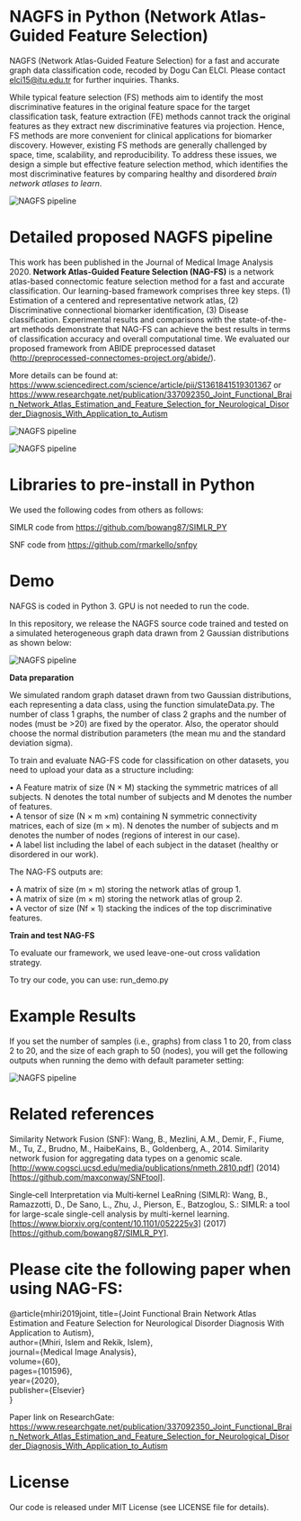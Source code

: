 # NAGFS in Python (Network Atlas-Guided Feature Selection)
NAGFS (Network Atlas-Guided Feature Selection) for a fast and accurate graph data classification code, recoded by Dogu Can ELCI. Please contact elci15@itu.edu.tr for further inquiries. Thanks. 

While typical feature selection (FS) methods aim to identify the most discriminative features in the original feature space for the target classification task, feature extraction (FE) methods cannot track the original features as they extract new discriminative features via projection. Hence, FS methods are more convenient for clinical applications for biomarker discovery. However, existing FS methods are generally challenged by space, time, scalability, and reproducibility. To address these issues, we design a simple but effective feature selection method, which identifies the most discriminative features by comparing healthy and disordered *brain network atlases to learn*.

![NAGFS pipeline](http://basira-lab.com/nagfs_0/)

# Detailed proposed NAGFS pipeline

This work has been published in the Journal of Medical Image Analysis 2020. **Network Atlas-Guided Feature Selection (NAG-FS)** is a network atlas-based connectomic feature selection method for a fast and accurate classification. Our learning-based framework comprises three key steps. (1) Estimation of a centered and representative network atlas, (2) Discriminative connectional biomarker identification, (3) Disease classification. Experimental results and comparisons with the state-of-the-art methods demonstrate that NAG-FS can achieve the best results in terms of classification accuracy and overall computational time. We evaluated our proposed framework from ABIDE preprocessed dataset (http://preprocessed-connectomes-project.org/abide/). 

More details can be found at: https://www.sciencedirect.com/science/article/pii/S1361841519301367 or https://www.researchgate.net/publication/337092350_Joint_Functional_Brain_Network_Atlas_Estimation_and_Feature_Selection_for_Neurological_Disorder_Diagnosis_With_Application_to_Autism

![NAGFS pipeline](http://basira-lab.com/nagfs_1/)

![NAGFS pipeline](http://basira-lab.com/nagfs_2/)


# Libraries to pre-install in Python

We used the following codes from others as follows:

SIMLR code from https://github.com/bowang87/SIMLR_PY 

SNF code from https://github.com/rmarkello/snfpy

# Demo

NAFGS is coded in Python 3. GPU is not needed to run the code.

In this repository, we release the NAGFS source code trained and tested on a simulated heterogeneous graph data drawn from 2 Gaussian distributions as shown below:

![NAGFS pipeline](http://basira-lab.com/nagfs_3/) 

**Data preparation**

We simulated random graph dataset drawn from two Gaussian distributions, each representing a data class, using the function simulateData.py. The number of class 1 graphs, the number of class 2 graphs and the number of nodes (must be >20) are fixed by the operator. Also, the operator should choose the normal distribution parameters (the mean mu and the standard deviation sigma).

To train and evaluate NAG-FS code for classification on other datasets, you need to upload your data as a structure including:

• A Feature matrix of size (N × M) stacking the symmetric matrices of all subjects. N denotes the total number of subjects and M denotes the number of features.<br/>
• A tensor of size (N × m ×m) containing N symmetric connectivity matrices, each of size (m × m). N denotes the number of subjects and m denotes the number of nodes (regions of interest in our case).<br/>
• A label list including the label of each subject in the dataset (healthy or disordered in our work).<br/>

The NAG-FS outputs are:

• A matrix of size (m × m) storing the network atlas of group 1. <br/>
• A matrix of size (m × m) storing the network atlas of group 2. <br/>
• A vector of size (Nf × 1) stacking the indices of the top discriminative features. <br/>

**Train and test NAG-FS**

To evaluate our framework, we used leave-one-out cross validation strategy.

To try our code, you can use: run_demo.py


# Example Results

If you set the number of samples (i.e., graphs) from class 1 to 20, from class 2 to 20, and the size of each graph to 50 (nodes), you will get the following outputs when running the demo with default parameter setting:

![NAGFS pipeline](http://basira-lab.com/nagfs_py_results/) 


# Related references

Similarity Network Fusion (SNF): Wang, B., Mezlini, A.M., Demir, F., Fiume, M., Tu, Z., Brudno, M., HaibeKains, B., Goldenberg, A., 2014. Similarity network fusion for aggregating data types on a genomic scale. [http://www.cogsci.ucsd.edu/media/publications/nmeth.2810.pdf] (2014) [https://github.com/maxconway/SNFtool].

Single‐cell Interpretation via Multi‐kernel LeaRning (SIMLR): Wang, B., Ramazzotti, D., De Sano, L., Zhu, J., Pierson, E., Batzoglou, S.: SIMLR: a tool for large-scale single-cell analysis by multi-kernel learning. [https://www.biorxiv.org/content/10.1101/052225v3] (2017) [https://github.com/bowang87/SIMLR_PY].


# Please cite the following paper when using NAG-FS:

@article{mhiri2019joint,
  title={Joint Functional Brain Network Atlas Estimation and Feature Selection for Neurological Disorder Diagnosis With Application to Autism},<br/>
  author={Mhiri, Islem and Rekik, Islem},<br/>
  journal={Medical Image Analysis},<br/>
  volume={60},<br/>
  pages={101596},<br/>
  year={2020},<br/>
  publisher={Elsevier}<br/>
}<br/>

Paper link on ResearchGate:
https://www.researchgate.net/publication/337092350_Joint_Functional_Brain_Network_Atlas_Estimation_and_Feature_Selection_for_Neurological_Disorder_Diagnosis_With_Application_to_Autism

# License
Our code is released under MIT License (see LICENSE file for details).






